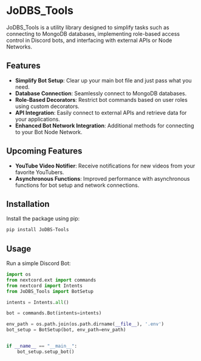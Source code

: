 # JoDBS_Tools

JoDBS_Tools is a utility library designed to simplify tasks such as connecting to MongoDB databases, implementing role-based access control in Discord bots, and interfacing with external APIs or Node Networks.

## Features

- **Simplify Bot Setup**: Clear up your main bot file and just pass what you need.
- **Database Connection**: Seamlessly connect to MongoDB databases.
- **Role-Based Decorators**: Restrict bot commands based on user roles using custom decorators.
- **API Integration**: Easily connect to external APIs and retrieve data for your applications.
- **Enhanced Bot Network Integration**: Additional methods for connecting to your Bot Node Network.

## Upcoming Features

- **YouTube Video Notifier**: Receive notifications for new videos from your favorite YouTubers.
- **Asynchronous Functions**: Improved performance with asynchronous functions for bot setup and network connections.

## Installation

Install the package using pip:

```sh
pip install JoDBS-Tools
```

## Usage

Run a simple Discord Bot:

```python
import os
from nextcord.ext import commands
from nextcord import Intents
from JoDBS_Tools import BotSetup

intents = Intents.all()

bot = commands.Bot(intents=intents)

env_path = os.path.join(os.path.dirname(__file__), '.env')
bot_setup = BotSetup(bot, env_path=env_path)


if __name__ == "__main__":
    bot_setup.setup_bot()
```